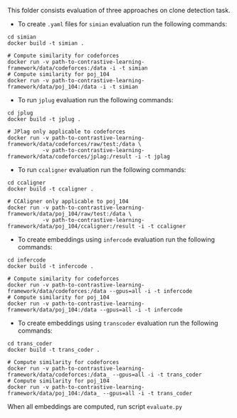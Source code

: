 This folder consists evaluation of three approaches on clone detection task.

- To create `.yaml` files for `simian` evaluation run the following commands:
```
cd simian
docker build -t simian .

# Compute similarity for codeforces
docker run -v path-to-contrastive-learning-framework/data/codeforces:/data -i -t simian
# Compute similarity for poj_104
docker run -v path-to-contrastive-learning-framework/data/poj_104:/data -i -t simian
``` 

- To run `jplug` evaluation run the following commands:
```
cd jplug
docker build -t jplug .

# JPlag only applicable to codeforces
docker run -v path-to-contrastive-learning-framework/data/codeforces/raw/test:/data \
           -v path-to-contrastive-learning-framework/data/codeforces/jplag:/result -i -t jplag
```

- To run `ccaligner` evaluation run the following commands:
```
cd ccaligner
docker build -t ccaligner .

# CCAligner only applicable to poj_104
docker run -v path-to-contrastive-learning-framework/data/poj_104/raw/test:/data \
           -v path-to-contrastive-learning-framework/data/poj_104/ccaligner:/result -i -t ccaligner
```

- To create embeddings using `infercode` evaluation run the following commands:
```
cd infercode
docker build -t infercode .

# Compute similarity for codeforces
docker run -v path-to-contrastive-learning-framework/data/codeforces:/data --gpus=all -i -t infercode
# Compute similarity for poj_104
docker run -v path-to-contrastive-learning-framework/data/poj_104:/data --gpus=all -i -t infercode
``` 

- To create embeddings using `transcoder` evaluation run the following commands:
```
cd trans_coder
docker build -t trans_coder .

# Compute similarity for codeforces
docker run -v path-to-contrastive-learning-framework/data/codeforces:/data_ --gpus=all -i -t trans_coder
# Compute similarity for poj_104
docker run -v path-to-contrastive-learning-framework/data/poj_104:/data_ --gpus=all -i -t trans_coder
``` 
When all embeddings are computed, run script `evaluate.py` 